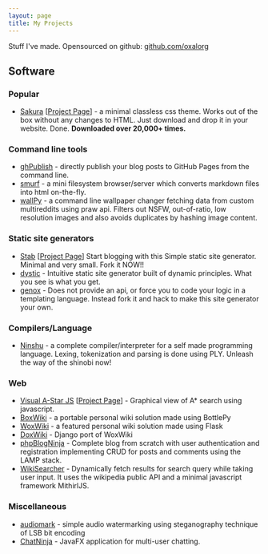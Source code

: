 ```yaml
---
layout: page
title: My Projects
---
```


Stuff I've made. Opensourced on github:
[github.com/oxalorg](https://github.com/oxalorg)

## Software

### Popular

-   [Sakura](https://github.com/oxalorg/sakura) \[[Project
    Page](https://oxal.org/projects/sakura)\] - a minimal classless css theme. Works out
    of the box without any changes to HTML. Just download and drop it in
    your website. Done. **Downloaded over 20,000+ times.**

### Command line tools

-   [ghPublish](https://github.com/oxalorg/ghPublish) - directly publish
    your blog posts to GitHub Pages from the command line.
-   [smurf](https://github.com/oxalorg/smurf) - a mini
    filesystem browser/server which converts markdown files into
    html on-the-fly.
-   [wallPy](https://github.com/oxalorg/wallPy) - a command line
    wallpaper changer fetching data from custom multireddits using
    praw api. Filters out NSFW, out-of-ratio, low resolution images and
    also avoids duplicates by hashing image content.

### Static site generators

-   [Stab](https://github.com/oxalorg/stab) \[[Project
    Page](https://oxal.org/projects/stab)\] Start blogging with this Simple static
    site generator. Minimal and very small. Fork it NOW!!
-   [dystic](https://github.com/oxalorg/dystic) - Intuitive static site
    generator built of dynamic principles. What you see is what you get.
-   [genox](https://github.com/oxalorg/genox) - Does not provide
    an api, or force you to code your logic in a templating
    language. Instead fork it and hack to make this site
    generator your own.

### Compilers/Language

-   [Ninshu](https://github.com/oxalorg/ninshu) - a complete
    compiler/interpreter for a self made programming language. Lexing,
    tokenization and parsing is done using PLY. Unleash the way of the
    shinobi now!

### Web

-   [Visual A-Star JS](https://github.com/oxalorg/visual-astar-js)
    \[[Project Page](https://oxal.org/projects/visual-astar-js/)\] - Graphical view of A\*
    search using javascript.
-   [BoxWiki](https://github.com/oxalorg/BoxWiki) - a portable personal
    wiki solution made using BottlePy
-   [WoxWiki](https://github.com/oxalorg/WoxWiki) - a featured personal
    wiki solution made using Flask
-   [DoxWiki](https://github.com/oxalorg/DoxWiki) - Django port of
    WoxWiki
-   [phpBlogNinja](https://github.com/oxalorg/phpBlogNinja) - Complete
    blog from scratch with user authentication and registration
    implementing CRUD for posts and comments using the LAMP stack.
-   [WikiSearcher](https://codepen.io/miteshninja/full/gMMrmo/) -
    Dynamically fetch results for search query while taking user input.
    It uses the wikipedia public API and a minimal javascript
    framework MithirlJS.

### Miscellaneous

-   [audiomark](https://github.com/oxalorg/audiomark) - simple audio
    watermarking using steganography technique of LSB bit encoding
-   [ChatNinja](https://github.com/oxalorg/ChatNinja) - JavaFX
    application for multi-user chatting.

